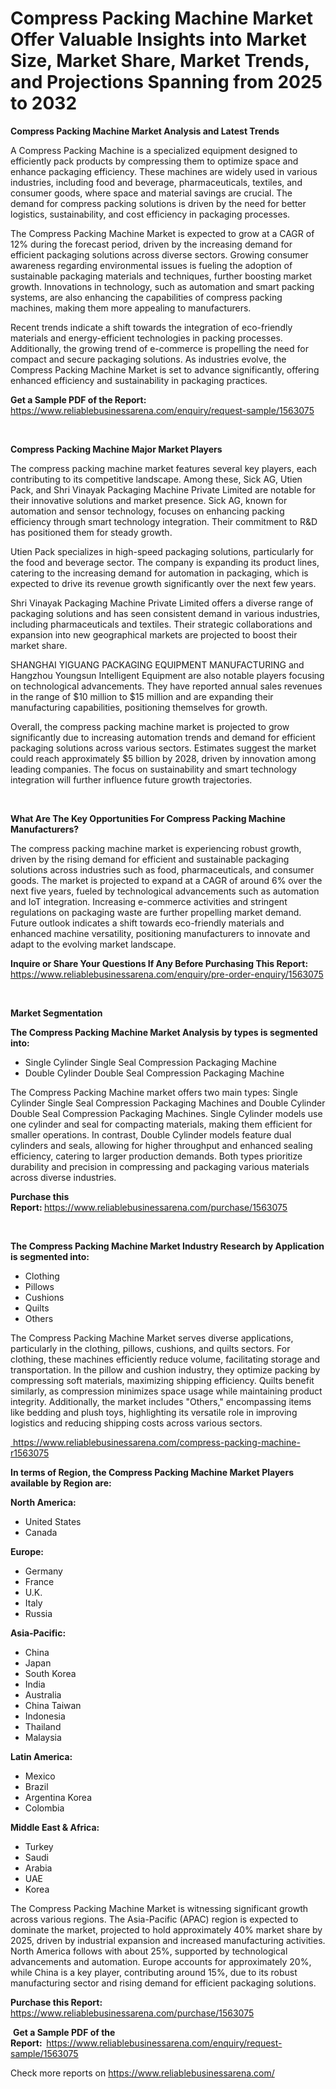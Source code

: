 <p><h1>Compress Packing Machine Market Offer Valuable Insights into Market Size, Market Share, Market Trends, and Projections Spanning from 2025 to 2032</h1></p><p><strong>Compress Packing Machine Market Analysis and Latest Trends</strong></p>
<p><p>A Compress Packing Machine is a specialized equipment designed to efficiently pack products by compressing them to optimize space and enhance packaging efficiency. These machines are widely used in various industries, including food and beverage, pharmaceuticals, textiles, and consumer goods, where space and material savings are crucial. The demand for compress packing solutions is driven by the need for better logistics, sustainability, and cost efficiency in packaging processes.</p><p>The Compress Packing Machine Market is expected to grow at a CAGR of 12% during the forecast period, driven by the increasing demand for efficient packaging solutions across diverse sectors. Growing consumer awareness regarding environmental issues is fueling the adoption of sustainable packaging materials and techniques, further boosting market growth. Innovations in technology, such as automation and smart packing systems, are also enhancing the capabilities of compress packing machines, making them more appealing to manufacturers.</p><p>Recent trends indicate a shift towards the integration of eco-friendly materials and energy-efficient technologies in packing processes. Additionally, the growing trend of e-commerce is propelling the need for compact and secure packaging solutions. As industries evolve, the Compress Packing Machine Market is set to advance significantly, offering enhanced efficiency and sustainability in packaging practices.</p></p>
<p><strong>Get a Sample PDF of the Report:&nbsp;</strong> <a href="https://www.reliablebusinessarena.com/enquiry/request-sample/1563075?utm_campaign=2623&utm_medium=2&utm_source=Github&utm_content=ia&utm_term=22022025&utm_id=compress-packing-machine">https://www.reliablebusinessarena.com/enquiry/request-sample/1563075</a></p>
<p>&nbsp;</p>
<p><strong>Compress Packing Machine Major Market Players</strong></p>
<p><p>The compress packing machine market features several key players, each contributing to its competitive landscape. Among these, Sick AG, Utien Pack, and Shri Vinayak Packaging Machine Private Limited are notable for their innovative solutions and market presence. Sick AG, known for automation and sensor technology, focuses on enhancing packing efficiency through smart technology integration. Their commitment to R&D has positioned them for steady growth.</p><p>Utien Pack specializes in high-speed packaging solutions, particularly for the food and beverage sector. The company is expanding its product lines, catering to the increasing demand for automation in packaging, which is expected to drive its revenue growth significantly over the next few years.</p><p>Shri Vinayak Packaging Machine Private Limited offers a diverse range of packaging solutions and has seen consistent demand in various industries, including pharmaceuticals and textiles. Their strategic collaborations and expansion into new geographical markets are projected to boost their market share.</p><p>SHANGHAI YIGUANG PACKAGING EQUIPMENT MANUFACTURING and Hangzhou Youngsun Intelligent Equipment are also notable players focusing on technological advancements. They have reported annual sales revenues in the range of $10 million to $15 million and are expanding their manufacturing capabilities, positioning themselves for growth.</p><p>Overall, the compress packing machine market is projected to grow significantly due to increasing automation trends and demand for efficient packaging solutions across various sectors. Estimates suggest the market could reach approximately $5 billion by 2028, driven by innovation among leading companies. The focus on sustainability and smart technology integration will further influence future growth trajectories.</p></p>
<p>&nbsp;</p>
<p><strong>What Are The Key Opportunities For Compress Packing Machine Manufacturers?</strong></p>
<p><p>The compress packing machine market is experiencing robust growth, driven by the rising demand for efficient and sustainable packaging solutions across industries such as food, pharmaceuticals, and consumer goods. The market is projected to expand at a CAGR of around 6% over the next five years, fueled by technological advancements such as automation and IoT integration. Increasing e-commerce activities and stringent regulations on packaging waste are further propelling market demand. Future outlook indicates a shift towards eco-friendly materials and enhanced machine versatility, positioning manufacturers to innovate and adapt to the evolving market landscape.</p></p>
<p><strong>Inquire or Share Your Questions If Any Before Purchasing This Report:</strong> <a href="https://www.reliablebusinessarena.com/enquiry/pre-order-enquiry/1563075?utm_campaign=2623&utm_medium=2&utm_source=Github&utm_content=ia&utm_term=22022025&utm_id=compress-packing-machine">https://www.reliablebusinessarena.com/enquiry/pre-order-enquiry/1563075</a></p>
<p>&nbsp;</p>
<p><strong>Market Segmentation</strong></p>
<p><strong>The Compress Packing Machine Market Analysis by types is segmented into:</strong></p>
<p><ul><li>Single Cylinder Single Seal Compression Packaging Machine</li><li>Double Cylinder Double Seal Compression Packaging Machine</li></ul></p>
<p><p>The Compress Packing Machine market offers two main types: Single Cylinder Single Seal Compression Packaging Machines and Double Cylinder Double Seal Compression Packaging Machines. Single Cylinder models use one cylinder and seal for compacting materials, making them efficient for smaller operations. In contrast, Double Cylinder models feature dual cylinders and seals, allowing for higher throughput and enhanced sealing efficiency, catering to larger production demands. Both types prioritize durability and precision in compressing and packaging various materials across diverse industries.</p></p>
<p><strong>Purchase this Report:&nbsp;</strong><a href="https://www.reliablebusinessarena.com/purchase/1563075?utm_campaign=2623&utm_medium=2&utm_source=Github&utm_content=ia&utm_term=22022025&utm_id=compress-packing-machine">https://www.reliablebusinessarena.com/purchase/1563075</a></p>
<p>&nbsp;</p>
<p><strong>The Compress Packing Machine Market Industry Research by Application is segmented into:</strong></p>
<p><ul><li>Clothing</li><li>Pillows</li><li>Cushions</li><li>Quilts</li><li>Others</li></ul></p>
<p><p>The Compress Packing Machine Market serves diverse applications, particularly in the clothing, pillows, cushions, and quilts sectors. For clothing, these machines efficiently reduce volume, facilitating storage and transportation. In the pillow and cushion industry, they optimize packing by compressing soft materials, maximizing shipping efficiency. Quilts benefit similarly, as compression minimizes space usage while maintaining product integrity. Additionally, the market includes "Others," encompassing items like bedding and plush toys, highlighting its versatile role in improving logistics and reducing shipping costs across various sectors.</p></p>
<p><a href="https://www.reliablebusinessarena.com/compress-packing-machine-r1563075?utm_campaign=2623&utm_medium=2&utm_source=Github&utm_content=ia&utm_term=22022025&utm_id=compress-packing-machine">&nbsp;https://www.reliablebusinessarena.com/compress-packing-machine-r1563075</a></p>
<p><strong>In terms of Region, the Compress Packing Machine Market Players available by Region are:</strong></p>
<p>
    <p> <strong> North America: </strong>
        <ul>
            <li>United States</li>
            <li>Canada</li>
        </ul>
        </p> 
    <p> <strong> Europe: </strong>
        <ul>
            <li>Germany</li>
            <li>France</li>
            <li>U.K.</li>
            <li>Italy</li>
            <li>Russia</li>
        </ul>
        </p> 
    <p> <strong> Asia-Pacific: </strong>
        <ul>
            <li>China</li>
            <li>Japan</li>
            <li>South Korea</li>
            <li>India</li>
            <li>Australia</li>
            <li>China Taiwan</li>
            <li>Indonesia</li>
            <li>Thailand</li>
            <li>Malaysia</li>
        </ul>
        </p> 
    <p> <strong> Latin America: </strong>
        <ul>
            <li>Mexico</li>
            <li>Brazil</li>
            <li>Argentina Korea</li>
            <li>Colombia</li>
        </ul>
        </p> 
    <p> <strong> Middle East & Africa: </strong>
        <ul>
            <li>Turkey</li>
            <li>Saudi</li>
            <li>Arabia</li>
            <li>UAE</li>
            <li>Korea</li>
        </ul>
    </p>
    </p>
<p><p>The Compress Packing Machine Market is witnessing significant growth across various regions. The Asia-Pacific (APAC) region is expected to dominate the market, projected to hold approximately 40% market share by 2025, driven by industrial expansion and increased manufacturing activities. North America follows with about 25%, supported by technological advancements and automation. Europe accounts for approximately 20%, while China is a key player, contributing around 15%, due to its robust manufacturing sector and rising demand for efficient packaging solutions.</p></p>
<p><strong>Purchase this Report: </strong><a href="https://www.reliablebusinessarena.com/purchase/1563075?utm_campaign=2623&utm_medium=2&utm_source=Github&utm_content=ia&utm_term=22022025&utm_id=compress-packing-machine">https://www.reliablebusinessarena.com/purchase/1563075</a></p>
<p>&nbsp;<strong>Get a Sample PDF of the Report:&nbsp;&nbsp;</strong><a href="https://www.reliablebusinessarena.com/enquiry/request-sample/1563075?utm_campaign=2623&utm_medium=2&utm_source=Github&utm_content=ia&utm_term=22022025&utm_id=compress-packing-machine">https://www.reliablebusinessarena.com/enquiry/request-sample/1563075</a></p>
<p><strong></strong></p>
<p>Check more reports on <a href="https://www.reliablebusinessarena.com/?utm_campaign=2623&utm_medium=2&utm_source=Github&utm_content=ia&utm_term=22022025&utm_id=compress-packing-machine">https://www.reliablebusinessarena.com/</a></p>